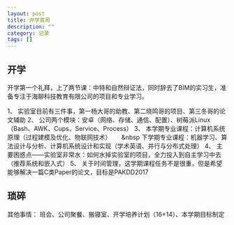 ```yaml
---
layout: post
title: 开学首周
description: ""
category: 记录
tags: []
---
```



## 开学
开学第一个礼拜，上了两节课：中特和自然辩证法，同时辞去了BIM的实习生，准备专注于海聊科技教育有限公司的项目和专业学习。

1、 实验室目前有三件事，第一杨大哥的助教、第二晓鸣哥的项目、第三冬哥的论文辅助
2、 公司两个模块：安卓（网络、存储、通信、配置）、树莓派Linux（Bash、AWK、Cups、Service、Process）
3、 本学期专业课程：计算机系统原理（过程建模及优化、物联网技术） 
&nbsp;&nbsp;&nbsp;&nbsp;&nbsp;&nbsp  下学期专业课程：机器学习、算法设计与分析、计算机系统设计和实现（学术英语、并行与分布式处理）
4、 主要困惑点——实验室非常水：如何水掉实验室的项目，全力投入到自主学习中去（推荐系统和嵌入式）
5、 关于时间管理，这学期课程任务不是很重，但是希望能够解决一篇C类Paper的论文，目标是PAKDD2017

## 琐碎
其他事情：
班会、公司聚餐、搬寝室、开学培养计划（16+14）、本学期目标制定



